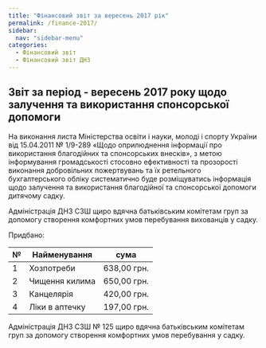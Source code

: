 ```yaml
---
title: "Фінансовий звіт за вересень 2017 рік"
permalink: /finance-2017/
sidebar:
  nav: "sidebar-menu"
categories:
  - Фінансовий звіт
  - Фінансовий звіт ДНЗ
---
```


## Звіт за період - вересень 2017 року щодо залучення та використання спонсорської допомоги

На виконання листа Міністерства освіти і науки, молоді і спорту
України від 15.04.2011 № 1/9-289 «Щодо оприлюднення інформації
про використання благодійних та спонсорських внесків», з метою
інформування громадськості стосовно ефективності та прозорості
виконання добровільних пожертвувань та їх ретельного
бухгалтерського обліку систематично буде розміщуватись інформація
щодо залучення та використання благодійної та спонсорської
допомоги дитячому садку.

Адміністрація ДНЗ СЗШ щиро вдячна батьківським комітетам
груп за допомогу створення комфортних умов перебування
вихованців у садку.

Придбано:

| № | Найменування | сума        |
|---|--------------|-------------|
| 1 | Хозпотреби   | 638,00 грн. |
| 2 | Чищення килима   | 650,00 грн. |
| 3 | Канцелярія   | 420,00 грн. |
| 4 | Ліки в аптечку   | 197,00 грн. |


Адміністрація ДНЗ СЗШ № 125 щиро вдячна батьківським
комітетам груп за допомогу створення комфортних умов перебування
у садку.
